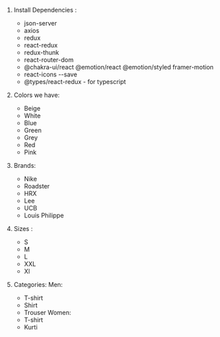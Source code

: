 1. Install Dependencies :
   - json-server
   - axios
   - redux
   - react-redux
   - redux-thunk
   - react-router-dom
   - @chakra-ui/react @emotion/react @emotion/styled framer-motion
   - react-icons --save
   - @types/react-redux - for typescript
2. Colors we have:
   - Beige
   - White
   - Blue
   - Green
   - Grey
   - Red
   - Pink
3. Brands:

   - Nike
   - Roadster
   - HRX
   - Lee
   - UCB
   - Louis Philippe

4. Sizes :

   - S
   - M
   - L
   - XXL
   - Xl

5. Categories:
   Men:
   - T-shirt
   - Shirt
   - Trouser
     Women:
   - T-shirt
   - Kurti
